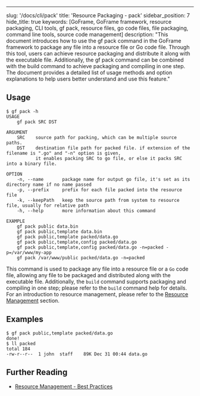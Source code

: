 ---
slug: '/docs/cli/pack'
title: 'Resource Packaging - pack'
sidebar_position: 7
hide_title: true
keywords: [GoFrame, GoFrame framework, resource packaging, CLI tools, gf pack, resource files, go code files, file packaging, command line tools, source code management]
description: "This document introduces how to use the gf pack command in the GoFrame framework to package any file into a resource file or Go code file. Through this tool, users can achieve resource packaging and distribute it along with the executable file. Additionally, the gf pack command can be combined with the build command to achieve packaging and compiling in one step. The document provides a detailed list of usage methods and option explanations to help users better understand and use this feature."

## Usage

```text
$ gf pack -h
USAGE
    gf pack SRC DST

ARGUMENT
    SRC    source path for packing, which can be multiple source paths.
    DST    destination file path for packed file. if extension of the filename is ".go" and "-n" option is given,
           it enables packing SRC to go file, or else it packs SRC into a binary file.

OPTION
    -n, --name       package name for output go file, it's set as its directory name if no name passed
    -p, --prefix     prefix for each file packed into the resource file
    -k, --keepPath   keep the source path from system to resource file, usually for relative path
    -h, --help       more information about this command

EXAMPLE
    gf pack public data.bin
    gf pack public,template data.bin
    gf pack public,template packed/data.go
    gf pack public,template,config packed/data.go
    gf pack public,template,config packed/data.go -n=packed -p=/var/www/my-app
    gf pack /var/www/public packed/data.go -n=packed
```

This command is used to package any file into a resource file or a `Go` code file, allowing any file to be packaged and distributed along with the executable file. Additionally, the `build` command supports packaging and compiling in one step; please refer to the `build` command help for details. For an introduction to resource management, please refer to the [Resource Management](../核心组件/资源管理/资源管理.md) section.

## Examples

```text
$ gf pack public,template packed/data.go
done!
$ ll packed
total 184
-rw-r--r--  1 john  staff    89K Dec 31 00:44 data.go
```

## Further Reading

- [Resource Management - Best Practices](../核心组件/资源管理/资源管理-最佳实践.md)
